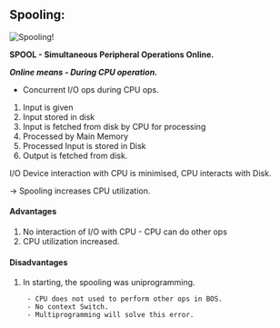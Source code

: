 ## Spooling:

![Spooling!](https://4.bp.blogspot.com/-9HBZ7aIgSew/W11bF3xv4RI/AAAAAAAAGpA/dUgKkWeTNkc-vF0NMabO7wrv0iIrjFEwQCLcBGAs/s1600/spooling-in-os.png)

**SPOOL - Simultaneous Peripheral Operations Online.**

***Online means - During CPU operation.***
* Concurrent I/O ops during CPU ops.

1) Input is given
2) Input stored in disk
3) Input is fetched from disk by CPU for processing
4) Processed by Main Memory
5) Processed Input is stored in Disk
6) Output is fetched from disk.

I/O Device interaction with CPU is minimised, CPU interacts with Disk.

-> Spooling increases CPU utilization.

#### Advantages

1) No interaction of I/O with CPU - CPU can do other ops
2) CPU utilization increased.

#### Disadvantages

1) In starting, the spooling was uniprogramming.

        - CPU does not used to perform other ops in BOS.
        - No context Switch.
        - Multiprogramming will solve this error.
